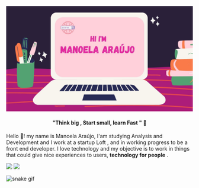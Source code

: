 <!--  :![](https://github.com/Manuua/Manuua/upload/main)
### <h2 align="center" > Olá ! Eu sou Manoela Araújo 😁</h2>  -->

 <img src = "https://github.com/Manuua/Manuua/blob/main/HI%20I'M%20MANU.jpg" /> 
 <h4 align="center" > "Think big , Start small, learn Fast " 💭 </h4> 
 
<p>    Hello 🙂!  my name is Manoela Araújo, I'am studying Analysis and Development and I work at a startup Loft , and in working progress to be a front end developer. I love technology and my objective is to work in things that could give nice experiences to users, <b> technology for people</b> .</p>
 
  
 
<!-- <h4 align="center" > "Pense grande começe pequeno" 💭 </h4>   -->
<!--  <div >
    <a href =" https://www.linkedin.com/in/manoela-araujo-2021/"target "_blank"><img src = "https://img.shields.io/badge/LinkedIn-0077B5?style=for-the-badge&logo=linkedin&logoColor=white"></a> -->
  </div>
<!-- //(https://github.com/Manuua/github-readme-stats) -->
<div>
 <a hrfe ="https://github.com/Manuua" > 
   
   <img height="200em" src = "https://github-readme-stats.vercel.app/api?username=Manuua&theme=synthwave&show_icons=true"/>
   <img height="200em" src= "https://github-readme-stats.vercel.app/api/top-langs/?username=Manuua&theme=synthwave&show_icons=true&langs_count=8)](https://github.com/Manuua/github-readme-stats"/>
 
</div> 
  
 
 ![snake gif](https://github.com/Manuua/Manuua/blob/output/github-contribution-grid-snake.svg)

